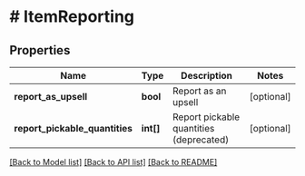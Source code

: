 # # ItemReporting

## Properties

Name | Type | Description | Notes
------------ | ------------- | ------------- | -------------
**report_as_upsell** | **bool** | Report as an upsell | [optional]
**report_pickable_quantities** | **int[]** | Report pickable quantities (deprecated) | [optional]

[[Back to Model list]](../../README.md#models) [[Back to API list]](../../README.md#endpoints) [[Back to README]](../../README.md)

